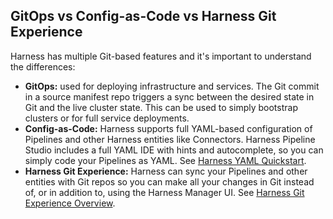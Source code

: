 ## GitOps vs Config-as-Code vs Harness Git Experience

Harness has multiple Git-based features and it's important to understand the differences:

* **GitOps:** used for deploying infrastructure and services. The Git commit in a source manifest repo triggers a sync between the desired state in Git and the live cluster state. This can be used to simply bootstrap clusters or for full service deployments.
* **Config-as-Code:** Harness supports full YAML-based configuration of Pipelines and other Harness entities like Connectors. Harness Pipeline Studio includes a full YAML IDE with hints and autocomplete, so you can simply code your Pipelines as YAML. See [Harness YAML Quickstart](../../platform/8_Pipelines/harness-yaml-quickstart.md).
* **Harness Git Experience:** Harness can sync your Pipelines and other entities with Git repos so you can make all your changes in Git instead of, or in addition to, using the Harness Manager UI. See [Harness Git Experience Overview](../../platform/10_Git-Experience/harness-git-experience-overview.md).
